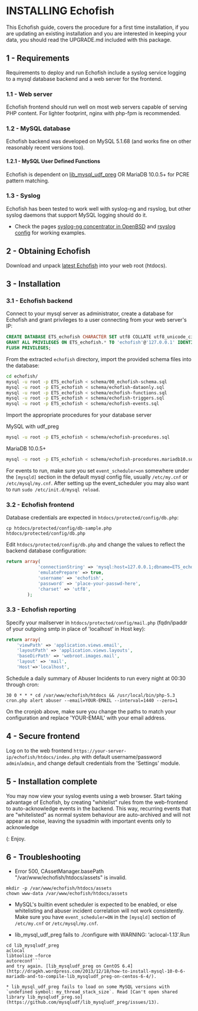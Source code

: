 # INSTALLING Echofish
This Echofish guide, covers the procedure for a first time installation, if you 
are updating an existing installation and you are interested in keeping your 
data, you should read the UPGRADE.md included with this package.
 
## 1 - Requirements

Requirements to deploy and run Echofish include a syslog service logging to a 
mysql database backend and a web server for the frontend.

### 1.1 - Web server

Echofish frontend should run well on most web servers capable of serving PHP 
content. For lighter footprint, nginx with php-fpm is recommended.

### 1.2 - MySQL database

Echofish backend was developed on MySQL 5.1.68 (and works fine on other 
reasonably recent versions too).

#### 1.2.1 - MySQL User Defined Functions

Echofish is dependent on [lib_mysql_udf_preg](https://github.com/mysqludf/lib_mysqludf_preg/) OR MariaDB 10.0.5+ for PCRE pattern matching.

### 1.3 - Syslog

Echofish has been tested to work well with syslog-ng and rsyslog, but other 
syslog daemons that support MySQL logging should do it.

* Check the pages [syslog-ng concentrator in OpenBSD](contrib/OpenBSD-syslog-concentrator.md) 
and [rsyslog config](contrib/rsyslog-echofish.conf) for working examples.

## 2 - Obtaining Echofish

Download and unpack [latest Echofish](https://github.com/echothrust/echofish/archive/master.tar.gz) 
into your web root (htdocs).

## 3 - Installation

### 3.1 - Echofish backend

Connect to your mysql server as administrator, create a database for Echofish 
and grant privileges to a user connecting from your web server's IP:

```sql
CREATE DATABASE ETS_echofish CHARACTER SET utf8 COLLATE utf8_unicode_ci;
GRANT ALL PRIVILEGES ON ETS_echofish.* TO 'echofish'@'127.0.0.1' IDENTIFIED BY 'place-your-passwd-here' WITH GRANT OPTION;
FLUSH PRIVILEGES;
```

From the extracted `echofish` directory, import the provided schema files into 
the database:

```sh
cd echofish/
mysql -u root -p ETS_echofish < schema/00_echofish-schema.sql
mysql -u root -p ETS_echofish < schema/echofish-dataonly.sql
mysql -u root -p ETS_echofish < schema/echofish-functions.sql
mysql -u root -p ETS_echofish < schema/echofish-triggers.sql
mysql -u root -p ETS_echofish < schema/echofish-events.sql
```
Import the appropriate procedures for your database server

MySQL with udf_preg

```sh
mysql -u root -p ETS_echofish < schema/echofish-procedures.sql
```

MariaDB 10.0.5+

```sh
mysql -u root -p ETS_echofish < schema/echofish-procedures.mariadb10.sql
```

For events to run, make sure you set `event_scheduler=on` somewhere under the 
`[mysqld]` section in the default mysql config file, usually `/etc/my.cnf` or 
`/etc/mysql/my.cnf`. After setting up the event_scheduler you may also want to 
run `sudo /etc/init.d/mysql reload`.

### 3.2 - Echofish frontend

Database credentials are expected in `htdocs/protected/config/db.php`:

```
cp htdocs/protected/config/db-sample.php htdocs/protected/config/db.php
```

Edit `htdocs/protected/config/db.php` and change the values to reflect the backend database configuration:

```php
return array(
			'connectionString' => 'mysql:host=127.0.0.1;dbname=ETS_echofish',
			'emulatePrepare' => true,
			'username' => 'echofish',
			'password' => 'place-your-passwd-here',
			'charset' => 'utf8',
		);
```

### 3.3 - Echofish reporting

Specify your mailserver in `htdocs/protected/config/mail.php` (fqdn/ipaddr of 
your outgoing smtp in place of 'localhost' in Host key):

```php
return array(
    'viewPath' => 'application.views.email',
    'layoutPath' => 'application.views.layouts',
    'baseDirPath' => 'webroot.images.mail',
    'layout' => 'mail',
    'Host'=>'localhost',
```

Schedule a daily summary of Abuser Incidents to run every night at 00:30 through cron: 

```
30 0 * * * cd /var/www/echofish/htdocs && /usr/local/bin/php-5.3 cron.php alert abuser --email=YOUR-EMAIL --interval=1440 --zero=1
```

On the cronjob above, make sure you change the paths to match your 
configuration and replace 'YOUR-EMAIL' with your email address.

## 4 - Secure frontend

Log on to the web frontend `https://your-server-ip/echofish/htdocs/index.php` 
with default username/password `admin`/`admin`, and change default credentials 
from the 'Settings' module.

## 5 - Installation complete

You may now view your syslog events using a web browser.
Start taking advantage of Echofish, by creating "whitelist" rules from the 
web-frontend to auto-acknowledge events in the backend. This way, recurring 
events that are "whitelisted" as normal system behaviour are auto-archived and 
will not appear as noise, leaving the sysadmin with important events only to 
acknowledge 

(: Enjoy.

## 6 - Troubleshooting

* Error 500, CAssetManager.basePath "/var/www/echofish/htdocs/assets" is 
invalid.
```
mkdir -p /var/www/echofish/htdocs/assets
chown www-data /var/www/echofish/htdocs/assets
```

* MySQL's builtin event scheduler is expected to be enabled, or else 
whitelisting and abuser incident correlation will not work consistently. Make 
sure you have `event_scheduler=ON` in the `[mysqld]` section of `/etc/my.cnf` 
or `/etc/mysql/my.cnf`.

* lib_mysql_udf_preg fails to ./configure with WARNING: ‘aclocal-1.13′.Run 
```
cd lib_mysqludf_preg
aclocal 
libtoolize –force
autoreconf``` 
and try again. [lib_mysqludf_preg on CentOS 6.4](http://dragkh.wordpress.com/2013/12/18/how-to-install-mysql-10-0-6-mariadb-and-to-compile-lib_mysqludf_preg-on-centos-6-4/).

* lib_mysql_udf_preg fails to load on some MySQL versions with 
`undefined symbol: my_thread_stack_size`. Read [Can't open shared library lib_mysqludf_preg.so](https://github.com/mysqludf/lib_mysqludf_preg/issues/13).
